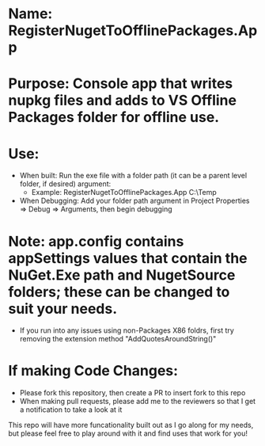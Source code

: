 # Name: RegisterNugetToOfflinePackages.App
# Purpose: Console app that writes nupkg files and adds to VS Offline Packages folder for offline use.

# Use: 
- When built: Run the exe file with a folder path (it can be a parent level folder, if desired) argument:
  - Example: RegisterNugetToOfflinePackages.App C:\Temp
- When Debugging: Add your folder path argument in Project Properties => Debug => Arguments, then begin debugging

# Note: app.config contains appSettings values that contain the NuGet.Exe path and NugetSource folders; these can be changed to suit your needs.  
  - If you run into any issues using non-Packages X86 foldrs, first try removing the extension method "AddQuotesAroundString()"
  
# If making Code Changes:
  - Please fork this repository, then create a PR to insert fork to this repo
  - When making pull requests, please add me to the reviewers so that I get a notification to take a look at it
  
This repo will have more funcationality built out as I go along for my needs, but please feel free to play around with it and find uses that work for you!
